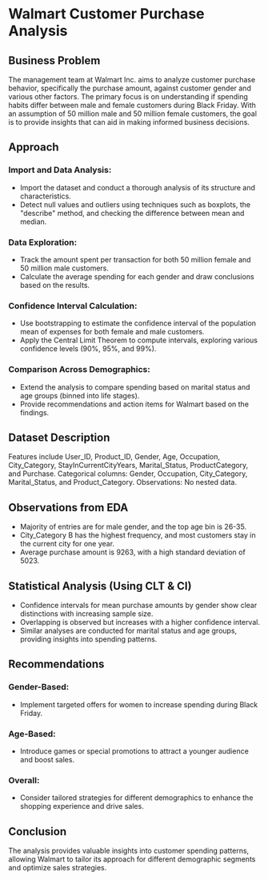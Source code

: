 # Walmart Customer Purchase Analysis

## Business Problem

The management team at Walmart Inc. aims to analyze customer purchase behavior, specifically the purchase amount, against customer gender and various other factors. The primary focus is on understanding if spending habits differ between male and female customers during Black Friday. With an assumption of 50 million male and 50 million female customers, the goal is to provide insights that can aid in making informed business decisions.

## Approach

### Import and Data Analysis:

- Import the dataset and conduct a thorough analysis of its structure and characteristics.
- Detect null values and outliers using techniques such as boxplots, the "describe" method, and checking the difference between mean and median.

### Data Exploration:

- Track the amount spent per transaction for both 50 million female and 50 million male customers.
- Calculate the average spending for each gender and draw conclusions based on the results.

### Confidence Interval Calculation:

- Use bootstrapping to estimate the confidence interval of the population mean of expenses for both female and male customers.
- Apply the Central Limit Theorem to compute intervals, exploring various confidence levels (90%, 95%, and 99%).

### Comparison Across Demographics:

- Extend the analysis to compare spending based on marital status and age groups (binned into life stages).
- Provide recommendations and action items for Walmart based on the findings.

## Dataset Description

Features include User_ID, Product_ID, Gender, Age, Occupation, City_Category, StayInCurrentCityYears, Marital_Status, ProductCategory, and Purchase.
Categorical columns: Gender, Occupation, City_Category, Marital_Status, and Product_Category.
Observations: No nested data.

## Observations from EDA

- Majority of entries are for male gender, and the top age bin is 26-35.
- City_Category B has the highest frequency, and most customers stay in the current city for one year.
- Average purchase amount is 9263, with a high standard deviation of 5023.

## Statistical Analysis (Using CLT & CI)

- Confidence intervals for mean purchase amounts by gender show clear distinctions with increasing sample size.
- Overlapping is observed but increases with a higher confidence interval.
- Similar analyses are conducted for marital status and age groups, providing insights into spending patterns.

## Recommendations

### Gender-Based:

- Implement targeted offers for women to increase spending during Black Friday.

### Age-Based:

- Introduce games or special promotions to attract a younger audience and boost sales.

### Overall:

- Consider tailored strategies for different demographics to enhance the shopping experience and drive sales.

## Conclusion

The analysis provides valuable insights into customer spending patterns, allowing Walmart to tailor its approach for different demographic segments and optimize sales strategies.
